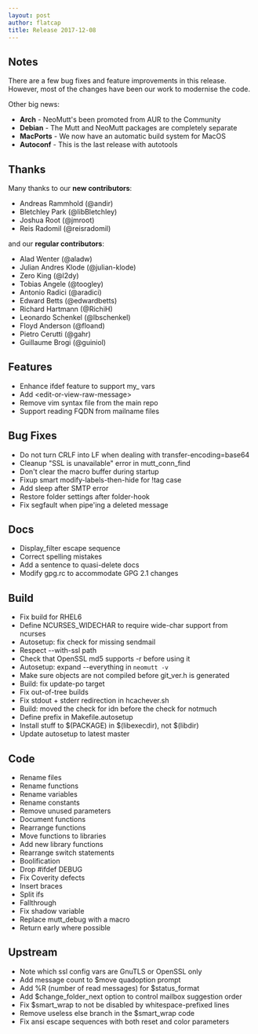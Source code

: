```yaml
---
layout: post
author: flatcap
title: Release 2017-12-08
---
```


## Notes

There are a few bug fixes and feature improvements in this release.
However, most of the changes have been our work to modernise the code.

Other big news:

- **Arch** - NeoMutt's been promoted from AUR to the Community
- **Debian** - The Mutt and NeoMutt packages are completely separate
- **MacPorts** - We now have an automatic build system for MacOS
- **Autoconf** - This is the last release with autotools

## Thanks

Many thanks to our **new contributors**:

- Andreas Rammhold (@andir)
- Bletchley Park (@libBletchley)
- Joshua Root (@jmroot)
- Reis Radomil (@reisradomil)

and our **regular contributors**:

- Alad Wenter (@aladw)
- Julian Andres Klode (@julian-klode)
- Zero King (@l2dy)
- Tobias Angele (@toogley)
- Antonio Radici (@aradici)
- Edward Betts (@edwardbetts)
- Richard Hartmann (@RichiH)
- Leonardo Schenkel (@lbschenkel)
- Floyd Anderson (@floand)
- Pietro Cerutti (@gahr)
- Guillaume Brogi (@guiniol)

## Features

- Enhance ifdef feature to support my_ vars
- Add \<edit-or-view-raw-message\>
- Remove vim syntax file from the main repo
- Support reading FQDN from mailname files

## Bug Fixes

- Do not turn CRLF into LF when dealing with transfer-encoding=base64
- Cleanup "SSL is unavailable" error in mutt_conn_find
- Don't clear the macro buffer during startup
- Fixup smart modify-labels-then-hide for !tag case
- Add sleep after SMTP error
- Restore folder settings after folder-hook
- Fix segfault when pipe'ing a deleted message

## Docs

- Display_filter escape sequence
- Correct spelling mistakes
- Add a sentence to quasi-delete docs
- Modify gpg.rc to accommodate GPG 2.1 changes

## Build

- Fix build for RHEL6
- Define NCURSES_WIDECHAR to require wide-char support from ncurses
- Autosetup: fix check for missing sendmail
- Respect --with-ssl path
- Check that OpenSSL md5 supports -r before using it
- Autosetup: expand --everything in `neomutt -v`
- Make sure objects are not compiled before git_ver.h is generated
- Build: fix update-po target
- Fix out-of-tree builds
- Fix stdout + stderr redirection in hcachever.sh
- Build: moved the check for idn before the check for notmuch
- Define prefix in Makefile.autosetup
- Install stuff to $(PACKAGE) in $(libexecdir), not $(libdir)
- Update autosetup to latest master

## Code

- Rename files
- Rename functions
- Rename variables
- Rename constants
- Remove unused parameters
- Document functions
- Rearrange functions
- Move functions to libraries
- Add new library functions
- Rearrange switch statements
- Boolification
- Drop #ifdef DEBUG
- Fix Coverity defects
- Insert braces
- Split ifs
- Fallthrough
- Fix shadow variable
- Replace mutt_debug with a macro
- Return early where possible

## Upstream

- Note which ssl config vars are GnuTLS or OpenSSL only
- Add message count to $move quadoption prompt
- Add %R (number of read messages) for $status_format
- Add $change_folder_next option to control mailbox suggestion order
- Fix $smart_wrap to not be disabled by whitespace-prefixed lines
- Remove useless else branch in the $smart_wrap code
- Fix ansi escape sequences with both reset and color parameters

